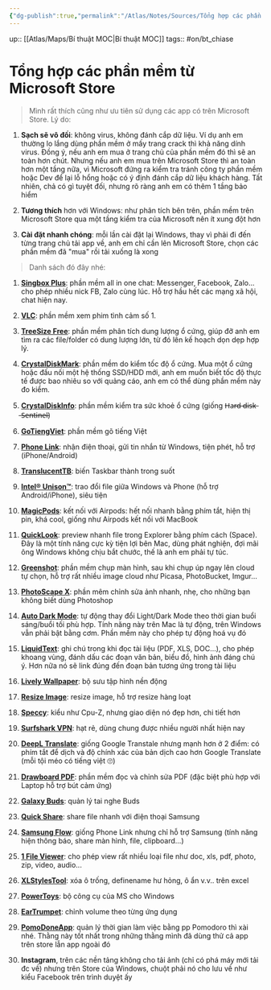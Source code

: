 ```yaml
---
{"dg-publish":true,"permalink":"/Atlas/Notes/Sources/Tổng hợp các phần mềm từ Microsoft Store/"}
---
```


up:: [[Atlas/Maps/Bí thuật MOC\|Bí thuật MOC]]
tags:: #on/bt_chiase

# Tổng hợp các phần mềm từ Microsoft Store

> Mình rất thích cũng như ưu tiên sử dụng các app có trên Microsoft Store. Lý do:

1. **Sạch sẽ vô đối**: không virus, không đánh cắp dữ liệu. Ví dụ anh em thường lo lắng dùng phần mềm ở mấy trang crack thì khả năng dính virus. Đồng ý, nếu anh em mua ở trang chủ của phần mềm đó thì sẽ an toàn hơn chút. Nhưng nếu anh em mua trên Microsoft Store thì an toàn hơn một tầng nữa, vì Microsoft đứng ra kiểm tra tránh công ty phần mềm hoặc Dev để lại lỗ hổng hoặc có ý định đánh cắp dữ liệu khách hàng. Tất nhiên, chả có gì tuyệt đối, nhưng rõ ràng anh em có thêm 1 tầng bảo hiểm
    
2. **Tương thích** hơn với Windows: như phân tích bên trên, phần mềm trên Microsoft Store qua một tầng kiểm tra của Microsoft nên ít xung đột hơn
    
3. **Cài đặt nhanh chóng**: mỗi lần cài đặt lại Windows, thay vì phải đi đến từng trang chủ tải app về, anh em chỉ cần lên Microsoft Store, chọn các phần mềm đã "mua" rồi tải xuống là xong

> Danh sách đó đây nhé:

1. [**Singbox Plus**](https://www.microsoft.com/store/productId/9P2MF6TX0NZG?fbclid=IwAR04EvfINrd7Zrw6EOl0sdFjR5Cw4rOz1COLRHkqckK0pR8vmkR0VQ8DDj8): phần mềm all in one chat: Messenger, Facebook, Zalo... cho phép nhiều nick FB, Zalo cùng lúc. Hỗ trợ hầu hết các mạng xã hội, chat hiện nay.
    
2. [**VLC**](https://l.facebook.com/l.php?u=https%3A%2F%2Fapps.microsoft.com%2Fstore%2Fdetail%2FXPDM1ZW6815MQM%3Ffbclid%3DIwAR0Tz_QUEjTz8TOlp2PX_Vt4f3IWwXvoXvNMzaIGmrsdSOc99qQWPEZg_g4&h=AT0cOO_lGqF86aj5vh0_mCPWfbXWy6eL9wp4_pHRuWcAWWgJOZp_CpwzYJJZGN8C80asmZFSVwcBb58atYGQKauGp2Z9NhA-SfXmFb_f_K7d1QLXMn1dTz-b1I9ClQcxf5I7k6vSapaDs88Ni_w5&__tn__=-UK-R&c[0]=AT2aFc5Hq7eKMEvdAGa_ogrV33Rj07qabQCT5sgo9DwtcPp0mHjzenn2sIo06qVoKgJJdwddwkZUYWxRBf3_o07RhL-_dkU5RTj2v-sgjKrHuDaNH2yWW6PE_mRaoh0un-ACVbDeufLMV71JnG64dewm8kNwQftx5pF9YW0): phần mềm xem phim tình cảm số 1.
    
3. [**TreeSize Free**](https://apps.microsoft.com/store/detail/XP9M26RSCLNT88?fbclid=IwAR2NBxn6ReeMMf2I7SUx5QeQD3-beNY3rKQCLXYWeqG4mLUFAlH7aRVq9pQ): phần mềm phân tích dung lượng ổ cứng, giúp đỡ anh em tìm ra các file/folder có dung lượng lớn, từ đó lên kế hoạch dọn dẹp hợp lý.
    
4. [**CrystalDiskMark**](https://www.microsoft.com/store/productId/9NBLGGH4Z6F2?fbclid=IwAR3UiYTreKNbhUnIVsJFtJLI5P-Vhh5BUu1tHyirXlJZimbQLwERSniA_3c): phần mềm do kiểm tốc độ ổ cứng. Mua một ổ cứng hoặc đấu nối một hệ thống SSD/HDD mới, anh em muốn biết tốc độ thực tế được bao nhiêu so với quảng cáo, anh em có thể dùng phần mềm này đo kiểm.
    
5. [**CrystalDiskInfo**](https://l.facebook.com/l.php?u=https%3A%2F%2Fapps.microsoft.com%2Fstore%2Fdetail%2FXP8K4RGX25G3GM%3Ffbclid%3DIwAR3Jy2Odtc7pRf9D6E6u8zbDz7fJC9IETYnj32WKhT6c3ucVdw7AxIgujgM&h=AT0_qfVU75H0Pub0JUNOt5dJCZFEkh19SqFxqKTFnJXzS3dfSc84oRndP5DeMH-UDnuJODLoZ_40my5XxTEDWnxK0iSywLmVwAXg78NpVPvn13vc7D9YfHcj1SPhtf_RZ9bbT8chloOxqfTGvDT9&__tn__=-UK-R&c[0]=AT2aFc5Hq7eKMEvdAGa_ogrV33Rj07qabQCT5sgo9DwtcPp0mHjzenn2sIo06qVoKgJJdwddwkZUYWxRBf3_o07RhL-_dkU5RTj2v-sgjKrHuDaNH2yWW6PE_mRaoh0un-ACVbDeufLMV71JnG64dewm8kNwQftx5pF9YW0): phần mềm kiểm tra sức khoẻ ổ cứng (giống H̶a̶r̶d̶ ̶d̶i̶s̶k̶ ̶S̶e̶n̶t̶i̶n̶e̶l̶)
    
6. [**GoTiengViet**](https://l.facebook.com/l.php?u=https%3A%2F%2Fwww.microsoft.com%2Fstore%2FproductId%2F9P1F8XG2LZM9%3Ffbclid%3DIwAR2vU9ZUsUGjiLC_h_nUVA4m2blgqT0m9bvjN4nYfRFs66rCqgicJQ0QdFE&h=AT2Gx9cG7ktHc4OOj7GA_IqTrXI3mwEb5FGN-mdEZIuO35QjwrlUDRqeaXHLxeoDILqHlrnrV9fXy0Ti8Iu6ogNouRMaswSPbkOVwVC3xldqVXWkNMiQtI09ft2ZLXvIV5wFfufIznbSxISRAe7q&__tn__=-UK-R&c[0]=AT2aFc5Hq7eKMEvdAGa_ogrV33Rj07qabQCT5sgo9DwtcPp0mHjzenn2sIo06qVoKgJJdwddwkZUYWxRBf3_o07RhL-_dkU5RTj2v-sgjKrHuDaNH2yWW6PE_mRaoh0un-ACVbDeufLMV71JnG64dewm8kNwQftx5pF9YW0): phần mềm gõ tiếng Việt
    
7. [**Phone Link**](https://l.facebook.com/l.php?u=https%3A%2F%2Fwww.microsoft.com%2Fstore%2FproductId%2F9NMPJ99VJBWV%3Ffbclid%3DIwAR0gu_rK0NuR0YMzk1pU7xHgLpFKzvM7sHmBUkf0SUw0PZRJ2N0k-SqCTo4&h=AT3CQsJC2i6BDdo2hEd-JLv-iICpmrbSXDezNNWiy4PsBvHs727JXji_TLpktmj9VVDyOhlWeXdHdUv78AblIHc3hMbXJnjwQBwgC_b_skVNh5eoBFHoT0EpnhI1QJW7m57e4oj2gxaaqbm1DW2u&__tn__=-UK-R&c[0]=AT2aFc5Hq7eKMEvdAGa_ogrV33Rj07qabQCT5sgo9DwtcPp0mHjzenn2sIo06qVoKgJJdwddwkZUYWxRBf3_o07RhL-_dkU5RTj2v-sgjKrHuDaNH2yWW6PE_mRaoh0un-ACVbDeufLMV71JnG64dewm8kNwQftx5pF9YW0): nhận điện thoại, gửi tin nhắn từ Windows, tiện phét, hỗ trợ (iPhone/Android)
    
8. [**TranslucentTB**](https://l.facebook.com/l.php?u=https%3A%2F%2Fwww.microsoft.com%2Fstore%2FproductId%2F9PF4KZ2VN4W9%3Ffbclid%3DIwAR2M74sq9jkTPK3miD2scuIt73cWZN6fvsOrGWpAS3zDUeOWGHd8RTfocrI&h=AT1ryeLWpWFpQ0veY0Hc9Td28k2_AjM5lVehU5wGFdMk_Z6wZ0KnkhWwB1nyebNAR_83DUnWOhjKKwDchxhLNE8Dt8yIjXjGZZWqKwDq6_AQDwe7laOco5AAYR0PW6ojhg1-O2G3KUstSP4VQzU2&__tn__=-UK-R&c[0]=AT2aFc5Hq7eKMEvdAGa_ogrV33Rj07qabQCT5sgo9DwtcPp0mHjzenn2sIo06qVoKgJJdwddwkZUYWxRBf3_o07RhL-_dkU5RTj2v-sgjKrHuDaNH2yWW6PE_mRaoh0un-ACVbDeufLMV71JnG64dewm8kNwQftx5pF9YW0): biến Taskbar thành trong suốt
    
9. [**Intel® Unison™**](https://l.facebook.com/l.php?u=https%3A%2F%2Fwww.microsoft.com%2Fstore%2FproductId%2F9PP9GZM2GN26%3Ffbclid%3DIwAR3oR3s0lfRNkZ7rBSsXhIi9D5Hf48kAo1vfBGXZz-Emcx2FdRLCtmmKZDQ&h=AT3nKvGcHE-8ohi-w67b2o9V3aj6AXX_3-GOgCXBQ6IPm5dx1we193RKvA2a_qjwygGDdrnseYAn16YOxRNled3WoEQ3QsAuneM2LuwadUYFLHGpvh5fiwxEvyPImF6zDvmy8NI0WfvsDtPkAgB2&__tn__=-UK-R&c[0]=AT2aFc5Hq7eKMEvdAGa_ogrV33Rj07qabQCT5sgo9DwtcPp0mHjzenn2sIo06qVoKgJJdwddwkZUYWxRBf3_o07RhL-_dkU5RTj2v-sgjKrHuDaNH2yWW6PE_mRaoh0un-ACVbDeufLMV71JnG64dewm8kNwQftx5pF9YW0): trao đổi file giữa Windows và Phone (hỗ trợ Android/iPhone), siêu tiện
    
10. [**MagicPods**](https://l.facebook.com/l.php?u=https%3A%2F%2Fwww.microsoft.com%2Fstore%2FproductId%2F9P6SKKFKSHKM%3Ffbclid%3DIwAR0Dpe66q9jM6S7aWBPZKtJddc33BFwwHj5iuxg0N8BxbbJ5kTpCs6QOy5A&h=AT1SYAVuergLIq2xomEwzFGFpGgh-GP3Q9GF9X8HeQru9DmSv1vDXzb16yOADi7og1L_ALX-g4erhj-lduSqZnG9PrwOTa2Jx6v7zayilJNXESpUdRDjryJxD_cFlLaeMwd70NuifRu3ZeevVu7q&__tn__=-UK-R&c[0]=AT2aFc5Hq7eKMEvdAGa_ogrV33Rj07qabQCT5sgo9DwtcPp0mHjzenn2sIo06qVoKgJJdwddwkZUYWxRBf3_o07RhL-_dkU5RTj2v-sgjKrHuDaNH2yWW6PE_mRaoh0un-ACVbDeufLMV71JnG64dewm8kNwQftx5pF9YW0): kết nối với Airpods: hết nối nhanh bằng phím tắt, hiện thị pin, khá cool, giống như Airpods kết nối với MacBook
    
11. [**QuickLook**](https://l.facebook.com/l.php?u=https%3A%2F%2Fwww.microsoft.com%2Fstore%2FproductId%2F9NV4BS3L1H4S%3Ffbclid%3DIwAR2lwuZB1SKC9WziVtMf-wjmoxqOyG-mismVUNRkA4cb6UUiLaG9J4qnpGk&h=AT2DeR59Q3z7imdlwvzz-4C4VLahpSedmRqcI16WlgHiBugyEfld7rZLTBCSsu_MMcsIYoCiP0mnfC6Da3m2O4YG5wIozoB2g2hf9p4L5BiSCvC8LOfRJNaEsxIFqX6TG_FLeVzvJQNjXfJyEF4f&__tn__=-UK-R&c[0]=AT2aFc5Hq7eKMEvdAGa_ogrV33Rj07qabQCT5sgo9DwtcPp0mHjzenn2sIo06qVoKgJJdwddwkZUYWxRBf3_o07RhL-_dkU5RTj2v-sgjKrHuDaNH2yWW6PE_mRaoh0un-ACVbDeufLMV71JnG64dewm8kNwQftx5pF9YW0): preview nhanh file trong Explorer bằng phím cách (Space). Đây là một tính năng cực kỳ tiện lợi bên Mac, dùng phát nghiện, đợi mãi ông Windows không chịu bắt chước, thế là anh em phải tự túc.
    
12. [**Greenshot**](https://l.facebook.com/l.php?u=https%3A%2F%2Fwww.microsoft.com%2Fstore%2FproductId%2F9N8Z6RQX8LV8%3Ffbclid%3DIwAR04EvfINrd7Zrw6EOl0sdFjR5Cw4rOz1COLRHkqckK0pR8vmkR0VQ8DDj8&h=AT2IG47bvyi6DAfyWplkIR5yGAb2GIzaQuBIQikKBW9pgA3TxVC4q1v5hj7w3fk-1mwOp_9c1T3PqxVZBXwix91PYToBWeLWfyGacGqi-8qTyHjtRSsn_F1ODY3Z_amtekGjo1Z5DwUl07fsAAJ3&__tn__=-UK-R&c[0]=AT2aFc5Hq7eKMEvdAGa_ogrV33Rj07qabQCT5sgo9DwtcPp0mHjzenn2sIo06qVoKgJJdwddwkZUYWxRBf3_o07RhL-_dkU5RTj2v-sgjKrHuDaNH2yWW6PE_mRaoh0un-ACVbDeufLMV71JnG64dewm8kNwQftx5pF9YW0): phần mềm chụp màn hình, sau khi chụp úp ngay lên cloud tự chọn, hỗ trợ rất nhiều image cloud như Picasa, PhotoBucket, Imgur... 
    
13. [**PhotoScape X**](https://l.facebook.com/l.php?u=https%3A%2F%2Fwww.microsoft.com%2Fstore%2FproductId%2F9NBLGGH4TWWG%3Ffbclid%3DIwAR2n8r55i1tRD7T5qIKGm0UnSlOEJhmbhOx_eY3k6kHpkNuE1Da9OFv-2jA&h=AT2-xkPxU4xUZNBlp1OPaiKA8nH1DdyZNeG0JLZlepl_blfuR-tx3k84hdXhRP3YEcOfNm_42OaNVOKw-0LeFCoVtHtQPSx85VKv8Gzn9CxXFJJiUnLoJntjrtbW0tC2ouwwRREKp1Eajxv-j4vm&__tn__=-UK-R&c[0]=AT2aFc5Hq7eKMEvdAGa_ogrV33Rj07qabQCT5sgo9DwtcPp0mHjzenn2sIo06qVoKgJJdwddwkZUYWxRBf3_o07RhL-_dkU5RTj2v-sgjKrHuDaNH2yWW6PE_mRaoh0un-ACVbDeufLMV71JnG64dewm8kNwQftx5pF9YW0): phần mêm chỉnh sửa ảnh nhanh, nhẹ, cho những bạn không biết dùng Photoshop
    
14. [**Auto Dark Mode**](https://l.facebook.com/l.php?u=https%3A%2F%2Fapps.microsoft.com%2Fstore%2Fdetail%2FXP8JK4HZBVF435%3Ffbclid%3DIwAR21dfHqd2xZr9vfBUH8DJvAitDCcldvsHBnFwoAnx58AsziOFZOQzMhvrM&h=AT2WcEw5VVslaYrXbudrsVil1Sx7tWbqPPmemVUxBXpXOc2c5cIQ4Guch35Fxi6__FSZtlFSGEYybRA2cRNSPsyBOJcHHzqY8leCEUGjEdDgSUQdNxFxXnwEyZhBUgGlzic47p_gooUhqlwly78V&__tn__=-UK-R&c[0]=AT2aFc5Hq7eKMEvdAGa_ogrV33Rj07qabQCT5sgo9DwtcPp0mHjzenn2sIo06qVoKgJJdwddwkZUYWxRBf3_o07RhL-_dkU5RTj2v-sgjKrHuDaNH2yWW6PE_mRaoh0un-ACVbDeufLMV71JnG64dewm8kNwQftx5pF9YW0): tự động thay đổi Light/Dark Mode theo thời gian buổi sáng/buổi tối phù hợp. Tính năng này trên Mac là tự động, trên Windows vẫn phải bật bằng cơm. Phần mềm này cho phép tự động hoá vụ đó
    
15. [**LiquidText**](https://l.facebook.com/l.php?u=https%3A%2F%2Fwww.microsoft.com%2Fstore%2FproductId%2F9N9Z9NSV47FL%3Ffbclid%3DIwAR2gi5I4_AkHpK1r-w8DqVQdF4RISj1DRUA0ouDX9hV6yBHcRWNcXSbj4UQ&h=AT3PBYCo0SIIJPK-NUaykP2liX_8vUPlz9Z3aUpD44j6AQpgV1AYVFpWbviqDlj_pKY4Qri3TWwGYSGj66o5a8EPv_3swHnP1a-cxn8_9mP7MWijgQXqrU-KySCae8ZacWXX3PJ11le4g1_Mjls4&__tn__=-UK-R&c[0]=AT2aFc5Hq7eKMEvdAGa_ogrV33Rj07qabQCT5sgo9DwtcPp0mHjzenn2sIo06qVoKgJJdwddwkZUYWxRBf3_o07RhL-_dkU5RTj2v-sgjKrHuDaNH2yWW6PE_mRaoh0un-ACVbDeufLMV71JnG64dewm8kNwQftx5pF9YW0): ghi chú trong khi đọc tài liệu (PDF, XLS, DOC...), cho phép khoang vùng, đánh dấu các đoạn văn bản, biểu đồ, hình ảnh đáng chú ý. Hơn nữa nó sẽ link đúng đến đoạn bản tương ứng trong tài liệu
    
16. [**Lively Wallpaper**](https://l.facebook.com/l.php?u=https%3A%2F%2Fwww.microsoft.com%2Fstore%2FproductId%2F9NTM2QC6QWS7%3Ffbclid%3DIwAR21dfHqd2xZr9vfBUH8DJvAitDCcldvsHBnFwoAnx58AsziOFZOQzMhvrM&h=AT2BhoX8ekamOuLv7wZ_-gljk4kW1WK2Hv14qJqfe2uMjapu-QiKtSyD5tfI12ubImFMiIb5a4TkldzB7lWC8DtqklvnI-zOUWjSNCgyZmXO3vvtfYLHj6WvgodGteSVebshybH5RJwEAjtszseI&__tn__=-UK-R&c[0]=AT2aFc5Hq7eKMEvdAGa_ogrV33Rj07qabQCT5sgo9DwtcPp0mHjzenn2sIo06qVoKgJJdwddwkZUYWxRBf3_o07RhL-_dkU5RTj2v-sgjKrHuDaNH2yWW6PE_mRaoh0un-ACVbDeufLMV71JnG64dewm8kNwQftx5pF9YW0): bộ sưu tập hình nền động
    
17. [**Resize Image**](https://l.facebook.com/l.php?u=https%3A%2F%2Fwww.microsoft.com%2Fstore%2FproductId%2F9P87M9TKNKVL%3Ffbclid%3DIwAR2u4AYXMSs9lO5Fej19qny8NTJ2Av5XTXu7rd9qMogfoAJYczFWCuuPVe4&h=AT2d68pvCUa-VOBvNbXc1ySQ_pE4BRoxSU_agdgiczpJQSlO7P1uY2sqr4kYEYLhFp2LjEgHPe8bdVf-0r1U2t-nl6uP6xe_EdeXl9dyn4eyZcR5uQfHOJDMCVD2H70e4E2o_SMB5La7p9HKGnl8&__tn__=-UK-R&c[0]=AT2aFc5Hq7eKMEvdAGa_ogrV33Rj07qabQCT5sgo9DwtcPp0mHjzenn2sIo06qVoKgJJdwddwkZUYWxRBf3_o07RhL-_dkU5RTj2v-sgjKrHuDaNH2yWW6PE_mRaoh0un-ACVbDeufLMV71JnG64dewm8kNwQftx5pF9YW0): resize image, hỗ trợ resize hàng loạt
    
18. [**Speccy**](https://l.facebook.com/l.php?u=https%3A%2F%2Fapps.microsoft.com%2Fstore%2Fdetail%2FXPFFT31D40MGFQ%3Ffbclid%3DIwAR3aVnZBC66RFE2EwtmRgYxc3g60vmbp5LuuqugFKFVxSJbhH7nPQuqEPfg&h=AT25GQqLysiXDuVSK0lUH95nJkrAVBWHBy6DwNW2kILqGG_WQK41G4rY2Qh9q5vbZx50HuTOcELER_io7Q079oDhY3afwHLVy1ZwWIKyht8UBCRkwsDxjsQNV4Y7aOpVGTjV3lvxJlvrg6-g6p-t&__tn__=-UK-R&c[0]=AT2aFc5Hq7eKMEvdAGa_ogrV33Rj07qabQCT5sgo9DwtcPp0mHjzenn2sIo06qVoKgJJdwddwkZUYWxRBf3_o07RhL-_dkU5RTj2v-sgjKrHuDaNH2yWW6PE_mRaoh0un-ACVbDeufLMV71JnG64dewm8kNwQftx5pF9YW0): kiểu như Cpu-Z, nhưng giao diện nó đẹp hơn, chi tiết hơn
    
19. [**Surfshark VPN**](https://l.facebook.com/l.php?u=https%3A%2F%2Fapps.microsoft.com%2Fstore%2Fdetail%2FXP9KN848DQPDK9%3Ffbclid%3DIwAR1nyJzK0oAz_OAs68dEKEJ4uFJU1hXHjvX8IxtGyrDmXs010YxDk4Ip7os&h=AT1VVOGwobiKHb4OVJTOJcNJBZyP3DPpg26fhWDcKUZW4wtfBOdPrmayOqn0LT390z7yvalX-0ZLvUN5yQEtpW9vZGMx54czo_DC3lDYvpvkYLFd-UzJFkxmstLJFiuzvG0X47gnbQcXRDYjwNHg&__tn__=-UK-R&c[0]=AT2aFc5Hq7eKMEvdAGa_ogrV33Rj07qabQCT5sgo9DwtcPp0mHjzenn2sIo06qVoKgJJdwddwkZUYWxRBf3_o07RhL-_dkU5RTj2v-sgjKrHuDaNH2yWW6PE_mRaoh0un-ACVbDeufLMV71JnG64dewm8kNwQftx5pF9YW0): hạt rẻ, dùng chung được nhiều người nhất hiện nay
    
20. [**DeepL Translate**](https://l.facebook.com/l.php?u=https%3A%2F%2Fapps.microsoft.com%2Fstore%2Fdetail%2FXPDNX7G06BLH2G%3Ffbclid%3DIwAR36qDr77j94eug-tGkVGblVOUM4RF-AvZyJPEzfoWLvzn5AOj5xvs6D4qs&h=AT1VCymdsTHShjhAs-l09OaRkVciZno9PD80uA5fNJep_fRTvuVRQNbpC3eOMBQPY8D-iFoIlZVjjv7nvhextUC_lUg0n0kwmlA7lCkCKf7VQLgEJhibVWlYhezQMyTDlSQaDK50h3NXkUWQA758&__tn__=-UK-R&c[0]=AT2aFc5Hq7eKMEvdAGa_ogrV33Rj07qabQCT5sgo9DwtcPp0mHjzenn2sIo06qVoKgJJdwddwkZUYWxRBf3_o07RhL-_dkU5RTj2v-sgjKrHuDaNH2yWW6PE_mRaoh0un-ACVbDeufLMV71JnG64dewm8kNwQftx5pF9YW0): giống Google Transtale nhưng mạnh hơn ở 2 điểm: có phím tắt để dịch và độ chính xác của bản dịch cao hơn Google Translate (mỗi tội méo có tiếng việt 🙄)
    
21. [**Drawboard PDF**](https://l.facebook.com/l.php?u=https%3A%2F%2Fwww.microsoft.com%2Fstore%2FproductId%2F9WZDNCRFHWQT%3Ffbclid%3DIwAR0Dpe66q9jM6S7aWBPZKtJddc33BFwwHj5iuxg0N8BxbbJ5kTpCs6QOy5A&h=AT1E3cbOiMB5YpsbTPGntB73I_1ayqEZhzDh2OvolIEigRwTR2VXTuztupdi9X8tNre7F5yTdqP1Wq_Vw6hlah5n7vikSjVk0AIlv6BtZ5IG0AYZwZr98e7NnjuUsls6f6DPNWtFr6-CIGv0AZxX&__tn__=-UK-R&c[0]=AT2aFc5Hq7eKMEvdAGa_ogrV33Rj07qabQCT5sgo9DwtcPp0mHjzenn2sIo06qVoKgJJdwddwkZUYWxRBf3_o07RhL-_dkU5RTj2v-sgjKrHuDaNH2yWW6PE_mRaoh0un-ACVbDeufLMV71JnG64dewm8kNwQftx5pF9YW0): phần mềm đọc và chỉnh sửa PDF (đặc biệt phù hợp với Laptop hỗ trợ bút cảm ứng)
    
22. [**Galaxy Buds**](https://l.facebook.com/l.php?u=https%3A%2F%2Fwww.microsoft.com%2Fstore%2FproductId%2F9NHTLWTKFZNB%3Ffbclid%3DIwAR1ZzZhLhNo9-uCJyCextqqTtoTDqyp_d56vRYqMO7ldveLLF1pDNarECmg&h=AT1m13mZWgn3qeEmLebGF4J4tVXdt0jnjLxLlM-XNUEdkZhSS9L-y4srMzLJqaqlCeB4sAAx2EsQO4clL3-ujlATt2D_OFM_n-h9YAL9nE-Gi2G5rH8755glVzCLoRT-n6EDO9RWUe6L2C2UkKrx&__tn__=-UK-R&c[0]=AT2aFc5Hq7eKMEvdAGa_ogrV33Rj07qabQCT5sgo9DwtcPp0mHjzenn2sIo06qVoKgJJdwddwkZUYWxRBf3_o07RhL-_dkU5RTj2v-sgjKrHuDaNH2yWW6PE_mRaoh0un-ACVbDeufLMV71JnG64dewm8kNwQftx5pF9YW0): quản lý tai nghe Buds
    
23. [**Quick Share**](https://l.facebook.com/l.php?u=https%3A%2F%2Fwww.microsoft.com%2Fstore%2FproductId%2F9PCTGDFXVZLJ%3Ffbclid%3DIwAR1GEzgLacn2ky-Ts14km6oGxlizHmsfT6pxQRHITyr2W_hmlABoIJOUkc8&h=AT1DjeZCQuHlBOlhV29EYeqbPxVhRcCbgahYZJ_giB5BPAAGvus5Mrp8zY8DwbS2T2tnVE7X2179RyeBoJZHcbLvvidaXAHrGk77Jyghvz85p6_u86MX8QxPd67RoWxl_uk2B8ZfWGoagiOCVMUv&__tn__=-UK-R&c[0]=AT2aFc5Hq7eKMEvdAGa_ogrV33Rj07qabQCT5sgo9DwtcPp0mHjzenn2sIo06qVoKgJJdwddwkZUYWxRBf3_o07RhL-_dkU5RTj2v-sgjKrHuDaNH2yWW6PE_mRaoh0un-ACVbDeufLMV71JnG64dewm8kNwQftx5pF9YW0): share file nhanh với điện thoại Samsung
    
24. [**Samsung Flow**](https://l.facebook.com/l.php?u=https%3A%2F%2Fwww.microsoft.com%2Fstore%2FproductId%2F9NBLGGH5GB0M%3Ffbclid%3DIwAR21dfHqd2xZr9vfBUH8DJvAitDCcldvsHBnFwoAnx58AsziOFZOQzMhvrM&h=AT2nNOAC2IMymU3TCeYP3hyCC2QyweR2x_qE4iqKuAYWkNfsgNCdhRyb1iIqhF3vwmrLbLPkNLaPRJxqDWT9riCJ0wSYwvEnyk6LKuQGHHf3JiA68gfpWmjudcOV82wGiu7T7_idzmazM8zRZCYd&__tn__=-UK-R&c[0]=AT2aFc5Hq7eKMEvdAGa_ogrV33Rj07qabQCT5sgo9DwtcPp0mHjzenn2sIo06qVoKgJJdwddwkZUYWxRBf3_o07RhL-_dkU5RTj2v-sgjKrHuDaNH2yWW6PE_mRaoh0un-ACVbDeufLMV71JnG64dewm8kNwQftx5pF9YW0): giống Phone Link nhưng chỉ hỗ trợ Samsung (tính năng hiện thông báo, share màn hình, file, clipboard...)
    
25. [**1 File Viewer**](https://l.facebook.com/l.php?u=https%3A%2F%2Fwww.microsoft.com%2Fstore%2FproductId%2F9MTV0K1RK7JV%3Ffbclid%3DIwAR3UiYTreKNbhUnIVsJFtJLI5P-Vhh5BUu1tHyirXlJZimbQLwERSniA_3c&h=AT0pZxM7o6f77W3HrCDleIKTyckKp73pzXdeYw_IEKFgy1-2uEQTjU2jHRRPcN_t0WeyHcEVKg77h7mQjQAtsSYVgMuaLTqrb6PWadBVULMMDDQFVEN6QAkWZyQrPLUqvS1_jYB7TUstD7kNeAXK&__tn__=-UK-R&c[0]=AT2aFc5Hq7eKMEvdAGa_ogrV33Rj07qabQCT5sgo9DwtcPp0mHjzenn2sIo06qVoKgJJdwddwkZUYWxRBf3_o07RhL-_dkU5RTj2v-sgjKrHuDaNH2yWW6PE_mRaoh0un-ACVbDeufLMV71JnG64dewm8kNwQftx5pF9YW0): cho phép view rất nhiều loại file như doc, xls, pdf, photo, zip, video, audio...
    
26. [**XLStylesTool**](https://l.facebook.com/l.php?u=https%3A%2F%2Fwww.microsoft.com%2Fstore%2FproductId%2F9WZDNCRFJPTG%3Ffbclid%3DIwAR3W8da1RRBCp9AzpWPCuAdOCDoeBCmUGv6_7DFcsPZbe-IO_0pUZYejVeM&h=AT018dPTWbknr2FvSvyxLfX3afqKoTFucG0BWPxUOC0MKBLOGk4EuDq6F9ZOjSedD7weg9YrOt2_U56X6ZNDAioTZ_p04cYmdKNtFJrM8x7dRBW8rp_rO1vQt2PRxR3DOEqnIe9XjbB2ubMkZ9NL&__tn__=-UK-R&c[0]=AT2aFc5Hq7eKMEvdAGa_ogrV33Rj07qabQCT5sgo9DwtcPp0mHjzenn2sIo06qVoKgJJdwddwkZUYWxRBf3_o07RhL-_dkU5RTj2v-sgjKrHuDaNH2yWW6PE_mRaoh0un-ACVbDeufLMV71JnG64dewm8kNwQftx5pF9YW0): xóa ô trống, definename hư hỏng, ô ẩn v.v.. trên excel
    
27. [**PowerToys**](https://l.facebook.com/l.php?u=https%3A%2F%2Fapps.microsoft.com%2Fstore%2Fdetail%2FXP89DCGQ3K6VLD%3Ffbclid%3DIwAR1ZzZhLhNo9-uCJyCextqqTtoTDqyp_d56vRYqMO7ldveLLF1pDNarECmg&h=AT3VIPQeEJpY9hnNO_Sa-Xs8y_vS3ixHaz1X1evXkt1zYsTDiAs42ZznSpF1Vi66s0KmDwHLu21p_RFlB0pYZTbv3CJkkW1ShwQuSvmBPvz3LWtZBwNvCjoFL2iFWUHUufsITzWROHFCLwvulfN_&__tn__=-UK-R&c[0]=AT2aFc5Hq7eKMEvdAGa_ogrV33Rj07qabQCT5sgo9DwtcPp0mHjzenn2sIo06qVoKgJJdwddwkZUYWxRBf3_o07RhL-_dkU5RTj2v-sgjKrHuDaNH2yWW6PE_mRaoh0un-ACVbDeufLMV71JnG64dewm8kNwQftx5pF9YW0): bộ công cụ của MS cho Windows
    
28. [**EarTrumpet**](https://l.facebook.com/l.php?u=https%3A%2F%2Fwww.microsoft.com%2Fstore%2FproductId%2F9NBLGGH516XP%3Ffbclid%3DIwAR1pEDfF11BrB79DIMEAyc6ODOhjEkafWlxjrPDkaWRqpMJHq5Tk11ToQZk&h=AT2eIHTfZL78VC_-ppLgw0fQfh_aV-E0Zgx-826h-w9lwfWeHthlY6o7Cij49gF74J4vARUVdwMw8Patv2es03LwvjaQN1212PyST021ZPn_JJCrBn3_ouX_LWnI-0lWaYQ5C6kNtKj7FyVFL2LJ&__tn__=-UK-R&c[0]=AT2aFc5Hq7eKMEvdAGa_ogrV33Rj07qabQCT5sgo9DwtcPp0mHjzenn2sIo06qVoKgJJdwddwkZUYWxRBf3_o07RhL-_dkU5RTj2v-sgjKrHuDaNH2yWW6PE_mRaoh0un-ACVbDeufLMV71JnG64dewm8kNwQftx5pF9YW0): chỉnh volume theo từng ứng dụng
    
29. [**PomoDoneApp**](https://l.facebook.com/l.php?u=https%3A%2F%2Fwww.microsoft.com%2Fstore%2FproductId%2F9P27RX95M5WC%3Ffbclid%3DIwAR2lwuZB1SKC9WziVtMf-wjmoxqOyG-mismVUNRkA4cb6UUiLaG9J4qnpGk&h=AT0KabEUEXql6wxaz40HkLkR4wt-v-jVpdgWOu7DjwnGFyAq7tzzLcZUPGvU7K8NxUfZ90NT_fz3sloVG97vsjeLdFHSvTji8OniXnfSbixHSPKknBA8ADp25pe9eiSkOTBILnCJbbpU9W7omUyY&__tn__=-UK-R&c[0]=AT2aFc5Hq7eKMEvdAGa_ogrV33Rj07qabQCT5sgo9DwtcPp0mHjzenn2sIo06qVoKgJJdwddwkZUYWxRBf3_o07RhL-_dkU5RTj2v-sgjKrHuDaNH2yWW6PE_mRaoh0un-ACVbDeufLMV71JnG64dewm8kNwQftx5pF9YW0): quản lý thời gian làm việc bằng pp Pomodoro thì xài nhé. Thằng này tốt nhất trong những thằng mình đã dùng thử cả app trên store lẫn app ngoài đó
    
30. **Instagram**, trên các nền tảng không cho tải ảnh (chỉ có phá máy mới tải đc về) nhưng trên Store của Windows, chuột phải nó cho lưu về như kiểu Facebook trên trình duyệt ấy